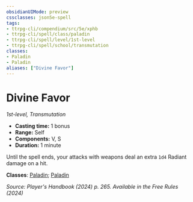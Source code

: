 ```yaml
---
obsidianUIMode: preview
cssclasses: json5e-spell
tags:
- ttrpg-cli/compendium/src/5e/xphb
- ttrpg-cli/spell/class/paladin
- ttrpg-cli/spell/level/1st-level
- ttrpg-cli/spell/school/transmutation
classes:
- Paladin
- Paladin
aliases: ["Divine Favor"]
---
```

# Divine Favor
*1st-level, Transmutation*  


- **Casting time:** 1 bonus
- **Range:** Self
- **Components:** V, S
- **Duration:** 1 minute

Until the spell ends, your attacks with weapons deal an extra `1d4` Radiant damage on a hit.

**Classes**: [Paladin](list-spells-classes-paladin); [Paladin](list-spells-classes-paladin)

*Source: Player's Handbook (2024) p. 265. Available in the Free Rules (2024)*